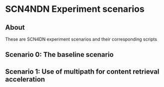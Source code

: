 # SCN4NDN Experiment scenarios
## About
These are SCN4DN experiment scenarios and their corresponding scripts

## Scenario 0: The baseline scenario

## Scenario 1: Use of multipath for content retrieval acceleration